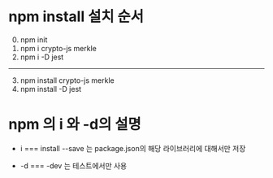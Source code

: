 # npm install 설치 순서

0. npm init
1. npm i crypto-js merkle
2. npm i -D jest

---

3. npm install crypto-js merkle
4. npm install -D jest

# npm 의 i 와 -d의 설명

- i === install --save 는 package.json의 해당 라이브러리에 대해서만 저장

- -d === -dev 는 테스트에서만 사용
